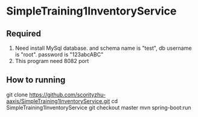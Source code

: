 # SimpleTraining1InventoryService

## Required
1) Need install MySql database. and schema name is "test", db username is "root". password is "123abcABC"
2) This program need 8082 port

## How to running
git clone https://github.com/scorityzhu-aaxis/SimpleTraining1InventoryService.git
cd SimpleTraining1InventoryService
git checkout master
mvn spring-boot:run